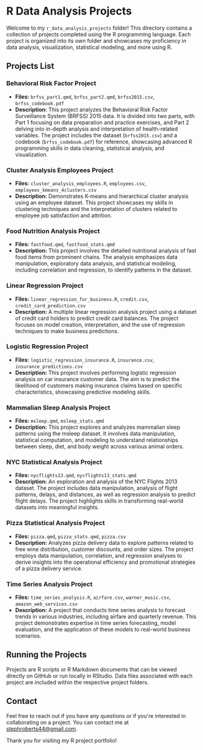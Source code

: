 # R Data Analysis Projects

Welcome to my `r_data_analysis_projects` folder! This directory contains a collection of projects completed using the R programming language. Each project is organized into its own folder and showcases my proficiency in data analysis, visualization, statistical modeling, and more using R.

## Projects List

### Behavioral Risk Factor Project
- **Files:** `brfss_part1.qmd`, `brfss_part2.qmd`, `brfss2015.csv`, `brfss_codebook.pdf`
- **Description:** This project analyzes the Behavioral Risk Factor Surveillance System (BRFSS) 2015 data. It is divided into two parts, with Part 1 focusing on data preparation and practice exercises, and Part 2 delving into in-depth analysis and interpretation of health-related variables. The project includes the dataset (`brfss2015.csv`) and a codebook (`brfss_codebook.pdf`) for reference, showcasing advanced R programming skills in data cleaning, statistical analysis, and visualization.

### Cluster Analysis Employees Project
- **Files:** `cluster_analysis_employees.R`, `employees.csv`, `employees_kmeans_4clusters.csv`
- **Description:** Demonstrates K-means and hierarchical cluster analysis using an employee dataset. This project showcases my skills in clustering techniques and the interpretation of clusters related to employee job satisfaction and attrition.

### Food Nutrition Analysis Project
- **Files:** `fastfood.qmd`, `fastfood_stats.qmd`
- **Description:** This project involves the detailed nutritional analysis of fast food items from prominent chains. The analysis emphasizes data manipulation, exploratory data analysis, and statistical modeling, including correlation and regression, to identify patterns in the dataset.

### Linear Regression Project
- **Files:** `linear_regression_for_business.R`, `credit.csv`, `credit_card_prediction.csv`
- **Description:** A multiple linear regression analysis project using a dataset of credit card holders to predict credit card balances. The project focuses on model creation, interpretation, and the use of regression techniques to make business predictions.

### Logistic Regression Project
- **Files:** `logistic_regression_insurance.R`, `insurance.csv`, `insurance_predictions.csv`
- **Description:** This project involves performing logistic regression analysis on car insurance customer data. The aim is to predict the likelihood of customers making insurance claims based on specific characteristics, showcasing predictive modeling skills.

### Mammalian Sleep Analysis Project
- **Files:** `msleep.qmd`, `msleep_stats.qmd`
- **Description:** This project explores and analyzes mammalian sleep patterns using the msleep dataset. It involves data manipulation, statistical computation, and modeling to understand relationships between sleep, diet, and body weight across various animal orders.

### NYC Statistical Analysis Project
- **Files:** `nycflights13.qmd`, `nycflights13_stats.qmd`
- **Description:** An exploration and analysis of the NYC Flights 2013 dataset. The project includes data manipulation, analysis of flight patterns, delays, and distances, as well as regression analysis to predict flight delays. The project highlights skills in transforming real-world datasets into meaningful insights.

### Pizza Statistical Analysis Project
- **Files:** `pizza.qmd`, `pizza_stats.qmd`, `pizza.csv`
- **Description:** Analyzes pizza delivery data to explore patterns related to free wine distribution, customer discounts, and order sizes. The project employs data manipulation, correlation, and regression analyses to derive insights into the operational efficiency and promotional strategies of a pizza delivery service.

### Time Series Analysis Project
- **Files:** `time_series_analysis.R`, `airfare.csv`, `warner_music.csv`, `amazon_web_services.csv`
- **Description:** A project that conducts time series analysis to forecast trends in various industries, including airfare and quarterly revenue. This project demonstrates expertise in time series forecasting, model evaluation, and the application of these models to real-world business scenarios.

## Running the Projects

Projects are R scripts or R Markdown documents that can be viewed directly on GitHub or run locally in RStudio. Data files associated with each project are included within the respective project folders.

## Contact

Feel free to reach out if you have any questions or if you're interested in collaborating on a project. You can contact me at stephroberts44@gmail.com.

Thank you for visiting my R project portfolio!
